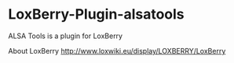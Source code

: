 # LoxBerry-Plugin-alsatools
ALSA Tools is a plugin for LoxBerry 

About LoxBerry http://www.loxwiki.eu/display/LOXBERRY/LoxBerry 
